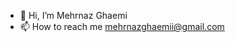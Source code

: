 - 👋 Hi, I’m Mehrnaz Ghaemi
- 📫 How to reach me mehrnazghaemii@gmail.com

<!---
mehrnazghaemi/mehrnazghaemi is a ✨ special ✨ repository because its `README.md` (this file) appears on your GitHub profile.
You can click the Preview link to take a look at your changes.
--->
